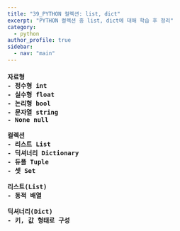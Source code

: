 ```yaml
---
title: "39_PYTHON 컬렉션: list, dict"
excerpt: "PYTHON 컬렉션 중 list, dict에 대해 학습 후 정리"
category: 
  - python
author_profile: true
sidebar:
  - nav: "main" 
---
```

<h4>
<pre>
자료형
- 정수형 int
- 실수형 float
- 논리형 bool
- 문자열 string
- None null<br>
컬렉션
- 리스트 List
- 딕셔너리 Dictionary
- 듀플 Tuple
- 셋 Set<br>
리스트(List)
- 동적 배열<br>
딕셔너리(Dict)
- 키, 값 형태로 구성
</pre>
</h4>
